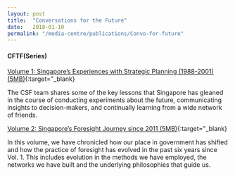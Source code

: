 ```yaml
---
layout: post
title:  "Conversations for the Future"
date:   2018-01-10
permalink: "/media-centre/publications/Convo-for-future"
---
```


#### **CFTF(Series)**

[Volume 1: Singapore’s Experiences with Strategic Planning (1988-2001) (5MB)](/files/media-centre/publications/conversations-for-the-future.pdf){:target="_blank}

The CSF team shares some of the key lessons that Singapore has gleaned in the course of conducting experiments about the future, communicating insights to decision-makers, and continually learning from a wide network of friends.

[Volume 2: Singapore’s Foresight Journey since 2011 (5MB)](/files/media-centre/publications/conversations_vol2-publication-web.pdf){:target="_blank}

In this volume, we have chronicled how our place in government has shifted and how the practice of foresight has evolved in the past six years since Vol. 1. This includes evolution in the methods we have employed, the networks we have built and the underlying philosophies that guide us.

